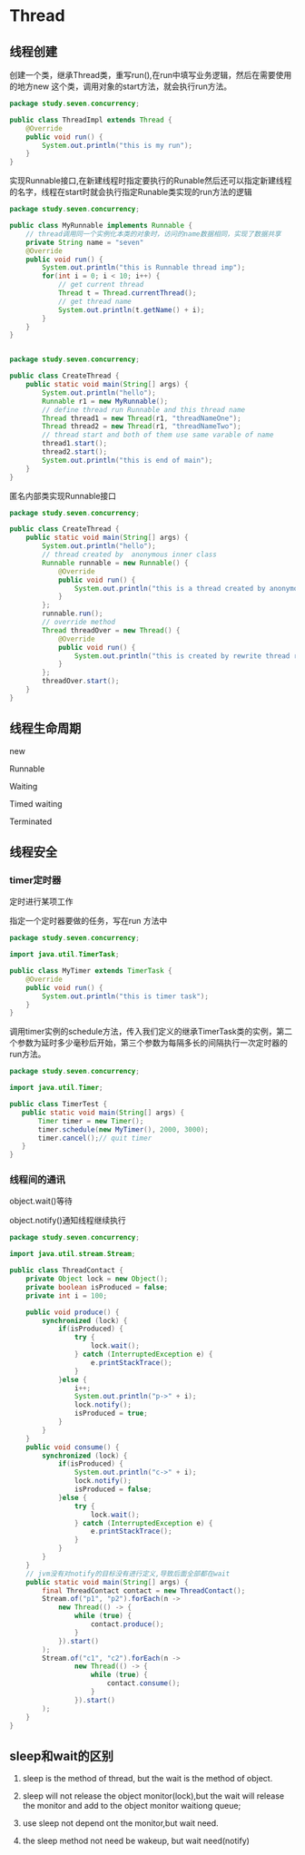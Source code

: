 # Thread

## 线程创建

创建一个类，继承Thread类，重写run(),在run中填写业务逻辑，然后在需要使用的地方new 这个类，调用对象的start方法，就会执行run方法。

```java
package study.seven.concurrency;

public class ThreadImpl extends Thread {
    @Override
    public void run() {
        System.out.println("this is my run");
    }
}
```



实现Runnable接口,在新建线程时指定要执行的Runable然后还可以指定新建线程的名字，线程在start时就会执行指定Runable类实现的run方法的逻辑

```java
package study.seven.concurrency;

public class MyRunnable implements Runnable {
    // thread调用同一个实例化本类的对象时，访问的name数据相同，实现了数据共享
    private String name = "seven"
    @Override
    public void run() {
        System.out.println("this is Runnable thread imp");
        for(int i = 0; i < 10; i++) {
            // get current thread
            Thread t = Thread.currentThread();
            // get thread name
            System.out.println(t.getName() + i);
        }
    }
}


package study.seven.concurrency;

public class CreateThread {
    public static void main(String[] args) {
        System.out.println("hello");
        Runnable r1 = new MyRunnable();
        // define thread run Runnable and this thread name
        Thread thread1 = new Thread(r1, "threadNameOne");
        Thread thread2 = new Thread(r1, "threadNameTwo");
        // thread start and both of them use same varable of name
        thread1.start();
        thread2.start();
        System.out.println("this is end of main");
    }
}
```

匿名内部类实现Runnable接口

```java
package study.seven.concurrency;

public class CreateThread {
    public static void main(String[] args) {
        System.out.println("hello");
        // thread created by  anonymous inner class
        Runnable runnable = new Runnable() {
            @Override
            public void run() {
                System.out.println("this is a thread created by anonymous inner class");
            }
        };
        runnable.run();
        // override method
        Thread threadOver = new Thread() {
            @Override
            public void run() {
                System.out.println("this is created by rewrite thread run function");
            }
        };
        threadOver.start();
    }
}
```

## 线程生命周期

new 

Runnable

Waiting

Timed waiting

Terminated

## 线程安全



###  timer定时器

定时进行某项工作

指定一个定时器要做的任务，写在run 方法中

```java
package study.seven.concurrency;

import java.util.TimerTask;

public class MyTimer extends TimerTask {
    @Override
    public void run() {
        System.out.println("this is timer task");
    }
}
```

调用timer实例的schedule方法，传入我们定义的继承TimerTask类的实例，第二个参数为延时多少毫秒后开始，第三个参数为每隔多长的间隔执行一次定时器的run方法。

```java
package study.seven.concurrency;

import java.util.Timer;

public class TimerTest {
   public static void main(String[] args) {
       Timer timer = new Timer();
       timer.schedule(new MyTimer(), 2000, 3000);
       timer.cancel();// quit timer
   }
}
```

### 线程间的通讯

object.wait()等待

object.notify()通知线程继续执行

```java
package study.seven.concurrency;

import java.util.stream.Stream;

public class ThreadContact {
    private Object lock = new Object();
    private boolean isProduced = false;
    private int i = 100;

    public void produce() {
        synchronized (lock) {
            if(isProduced) {
                try {
                    lock.wait();
                } catch (InterruptedException e) {
                    e.printStackTrace();
                }
            }else {
                i++;
                System.out.println("p->" + i);
                lock.notify();
                isProduced = true;
            }
        }
    }
    public void consume() {
        synchronized (lock) {
            if(isProduced) {
                System.out.println("c->" + i);
                lock.notify();
                isProduced = false;
            }else {
                try {
                    lock.wait();
                } catch (InterruptedException e) {
                    e.printStackTrace();
                }
            }
        }
    }
    // jvm没有对notify的目标没有进行定义,导致后面全部都在wait
    public static void main(String[] args) {
        final ThreadContact contact = new ThreadContact();
        Stream.of("p1", "p2").forEach(n ->
            new Thread(() -> {
                while (true) {
                    contact.produce();
                }
            }).start()
        );
        Stream.of("c1", "c2").forEach(n ->
                new Thread(() -> {
                    while (true) {
                        contact.consume();
                    }
                }).start()
        );
    }
}
```

## sleep和wait的区别

1. sleep is the method of thread, but the wait is the method of object.

2. sleep will not release the object monitor(lock),but the wait will release the monitor and add to the object monitor waitiong queue;
3. use sleep not depend ont the monitor,but wait need.
4. the sleep method not need be wakeup, but wait need(notify)